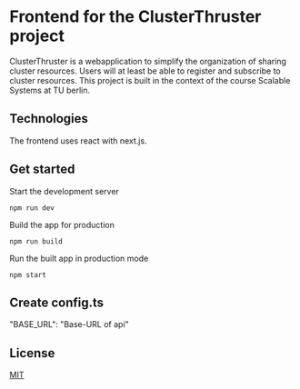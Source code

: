 # Frontend for the ClusterThruster project

ClusterThruster is a webapplication to simplify the organization of sharing cluster resources.
Users will at least be able to register and subscribe to cluster resources.
This project is built in the context of the course Scalable Systems at TU berlin.

## Technologies

The frontend uses react with next.js.

## Get started

Start the development server

```
npm run dev
```

Build the app for production

```
npm run build
```

Run the built app in production mode

```
npm start
```

## Create config.ts

"BASE_URL": "Base-URL of api"

## License

[MIT](https://github.com/duxianwei520/react/blob/master/LICENSE)
